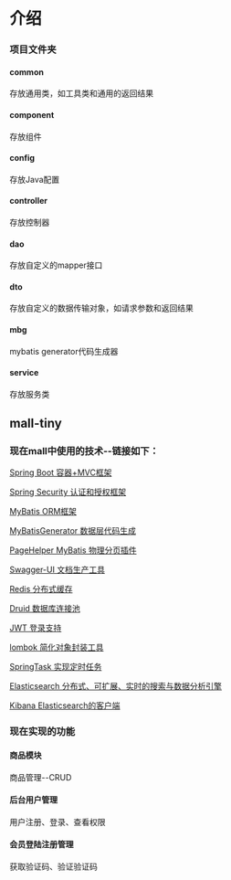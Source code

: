 # 介绍
### 项目文件夹
#### common
存放通用类，如工具类和通用的返回结果
#### component
存放组件
#### config
存放Java配置
#### controller
存放控制器
#### dao
存放自定义的mapper接口
#### dto
存放自定义的数据传输对象，如请求参数和返回结果
#### mbg
mybatis generator代码生成器
#### service
存放服务类

## mall-tiny
### 现在mall中使用的技术--链接如下：
[Spring Boot 容器+MVC框架](https://spring.io/projects/spring-boot)

[Spring Security 认证和授权框架](https://spring.io/projects/spring-security)

[MyBatis ORM框架](https://mybatis.org/mybatis-3/zh/index.html)

[MyBatisGenerator 数据层代码生成](http://mybatis.org/generator/)

[PageHelper MyBatis 物理分页插件](https://pagehelper.github.io/)

[Swagger-UI 文档生产工具](https://swagger.io/tools/swagger-ui/)

[Redis 分布式缓存](https://redis.io/)

[Druid 数据库连接池](https://github.com/alibaba/druid)

[JWT 登录支持](https://jwt.io/)

[lombok 简化对象封装工具](https://projectlombok.org/)

[SpringTask 实现定时任务](https://blog.csdn.net/qq_42640067/article/details/113482798)

[Elasticsearch 分布式、可扩展、实时的搜索与数据分析引擎](https://www.elastic.co/cn/downloads/past-releases/elasticsearch-6-2-2)

[Kibana Elasticsearch的客户端](https://artifacts.elastic.co/downloads/kibana/kibana-6.2.2-windows-x86_64.zip)

### 现在实现的功能
#### 商品模块
商品管理--CRUD

#### 后台用户管理
用户注册、登录、查看权限

#### 会员登陆注册管理
获取验证码、验证验证码



